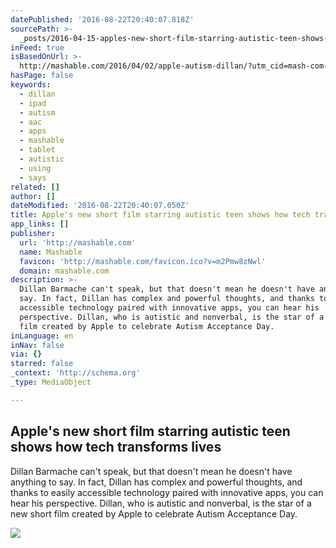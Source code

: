 ```yaml
---
datePublished: '2016-08-22T20:40:07.818Z'
sourcePath: >-
  _posts/2016-04-15-apples-new-short-film-starring-autistic-teen-shows-how-tech.md
inFeed: true
isBasedOnUrl: >-
  http://mashable.com/2016/04/02/apple-autism-dillan/?utm_cid=mash-com-Tw-main-link#e4b_LyEhFaqc
hasPage: false
keywords:
  - dillan
  - ipad
  - autism
  - aac
  - apps
  - mashable
  - tablet
  - autistic
  - using
  - says
related: []
author: []
dateModified: '2016-08-22T20:40:07.050Z'
title: Apple's new short film starring autistic teen shows how tech transforms lives
app_links: []
publisher:
  url: 'http://mashable.com'
  name: Mashable
  favicon: 'http://mashable.com/favicon.ico?v=m2Pmw8zNwl'
  domain: mashable.com
description: >-
  Dillan Barmache can't speak, but that doesn't mean he doesn't have anything to
  say. In fact, Dillan has complex and powerful thoughts, and thanks to easily
  accessible technology paired with innovative apps, you can hear his
  perspective. Dillan, who is autistic and nonverbal, is the star of a new short
  film created by Apple to celebrate Autism Acceptance Day.
inLanguage: en
inNav: false
via: {}
starred: false
_context: 'http://schema.org'
_type: MediaObject

---
```

<article style=""><h1>Apple's new short film starring autistic teen shows how tech transforms lives</h1><p>Dillan Barmache can't speak, but that doesn't mean he doesn't have anything to say. In fact, Dillan has complex and powerful thoughts, and thanks to easily accessible technology paired with innovative apps, you can hear his perspective. Dillan, who is autistic and nonverbal, is the star of a new short film created by Apple to celebrate Autism Acceptance Day.</p><img src="http://rack.0.mshcdn.com/media/ZgkyMDE2LzA0LzAxLzcyL0RpbGxhbnNWb2ljLmM1MWZiLnBuZwpwCXRodW1iCTEyMDB4NjMwCmUJanBn/0e0a5657/57e/DillansVoice_Stills_Thinking.jpg" /></article>